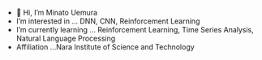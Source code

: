- 👋 Hi, I’m Minato Uemura
- I’m interested in ... DNN, CNN, Reinforcement Learning 
- I’m currently learning ... Reinforcement Learning, Time Series Analysis, Natural Language Processing
- Affiliation ...Nara Institute of Science and Technology
